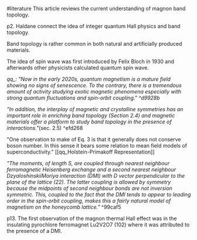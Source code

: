 #literature 
This article reviews the current understanding of magnon band topology.

p2.
Haldane connect the idea of integer quantum Hall physics and band topology.

Band topology is rather common in both natural and artificially produced materials.

The idea of spin wave was first introduced by Felix Bloch in 1930 and afterwards other physicists calculated quantum spin wave.

*qq_:
"Now in the early 2020s, quantum magnetism is a mature field showing no signs of senescence. To the contrary, there is a tremendous amount of activity studying exotic magnetic phenomena especially with strong quantum fluctuations and spin-orbit coupling." ^d9928b*

*"In addition, the interplay of magnetic and crystalline symmetries has an important role in enriching band topology (Section 2.4) and magnetic materials offer a platform to study band topology in the presence of interactions."*(sec. 2.5) ^efd268

"One observation to make of Eq. 3 is that it generally does not conserve boson number. In this sense it bears some relation to mean field models of superconductivity." [[qq_Holstein-Primakoff Representation]]

*"The moments, of length S, are coupled through nearest neighbour ferromagnetic Heisenberg exchange and a second nearest neighbour DzyaloshinskiiMoriya interaction (DMI) with D vector perpendicular to the plane of the lattice (22). The latter coupling is allowed by symmetry because the midpoints of second neighbour bonds are not inversion symmetric. This, coupled to the fact that the DMI tends to appear to leading order in the spin-orbit coupling, makes this a fairly natural model of magnetism on the honeycomb lattice."* ^99caf5

p13.
The first observation of the magnon thermal Hall effect was in the insulating pyrochlore ferromagnet Lu2V2O7 (102) where it was attributed to the presence of a DMI.





